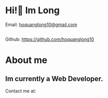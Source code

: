 # Hi!🙌 Im Long
Email: hoquanglong10@gmail.com
##
Github: https://github.com/hoquanglong10
# About me
## Im currently a Web Developer.
Contact me at:
